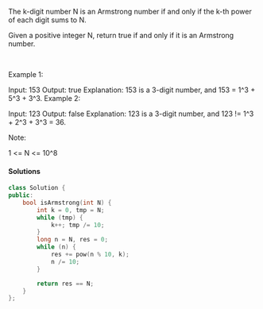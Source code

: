 The k-digit number N is an Armstrong number if and only if the k-th power of each digit sums to N.

Given a positive integer N, return true if and only if it is an Armstrong number.

 

Example 1:

Input: 153
Output: true
Explanation: 
153 is a 3-digit number, and 153 = 1^3 + 5^3 + 3^3.
Example 2:

Input: 123
Output: false
Explanation: 
123 is a 3-digit number, and 123 != 1^3 + 2^3 + 3^3 = 36.
 

Note:

1 <= N <= 10^8

#### Solutions

```cpp
class Solution {
public:
    bool isArmstrong(int N) {
        int k = 0, tmp = N;
        while (tmp) {
            k++; tmp /= 10;
        }
        long n = N, res = 0;
        while (n) {
            res += pow(n % 10, k);
            n /= 10;
        }

        return res == N;
    }
};
```